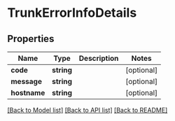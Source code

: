 # TrunkErrorInfoDetails

## Properties
Name | Type | Description | Notes
------------ | ------------- | ------------- | -------------
**code** | **string** |  | [optional] 
**message** | **string** |  | [optional] 
**hostname** | **string** |  | [optional] 

[[Back to Model list]](../README.md#documentation-for-models) [[Back to API list]](../README.md#documentation-for-api-endpoints) [[Back to README]](../README.md)


